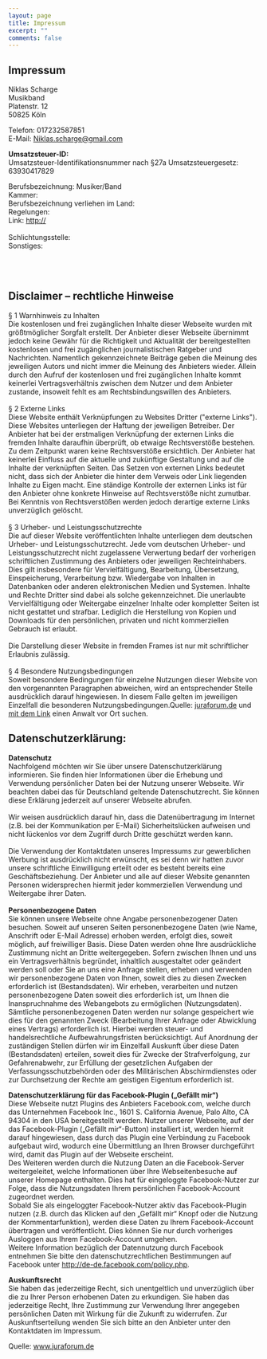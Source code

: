 ```yaml
---
layout: page
title: Impressum
excerpt: ""
comments: false
---
```


<h2>Impressum</h2>
<p>Niklas Scharge<br />
Musikband<br />Platenstr. 12<br />50825 Köln</p>
<p>Telefon: 017232587851<br />
E-Mail: <a href="mailto:Niklas.scharge@gmail.com">Niklas.scharge@gmail.com</a><br />
</p>
<p><strong>Umsatzsteuer-ID: </strong><br />Umsatzsteuer-Identifikationsnummer nach §27a Umsatzsteuergesetz:<br />63930417829</p>Berufsbezeichnung: Musiker/Band<br />Kammer: <br />Berufsbezeichnung verliehen im Land: <br />Regelungen: <br />Link: <a href="http://">http://</a><br /><br />Schlichtungsstelle: <br />Sonstiges: <br /><br /><br /><br />
<h2>Disclaimer – rechtliche Hinweise</h2>
§ 1 Warnhinweis zu Inhalten<br />
Die kostenlosen und frei zugänglichen Inhalte dieser Webseite wurden mit größtmöglicher Sorgfalt erstellt. Der Anbieter dieser Webseite übernimmt jedoch keine Gewähr für die Richtigkeit und Aktualität der bereitgestellten kostenlosen und frei zugänglichen journalistischen Ratgeber und Nachrichten. Namentlich gekennzeichnete Beiträge geben die Meinung des jeweiligen Autors und nicht immer die Meinung des Anbieters wieder. Allein durch den Aufruf der kostenlosen und frei zugänglichen Inhalte kommt keinerlei Vertragsverhältnis zwischen dem Nutzer und dem Anbieter zustande, insoweit fehlt es am Rechtsbindungswillen des Anbieters.<br />
<br />
§ 2 Externe Links<br />
Diese Website enthält Verknüpfungen zu Websites Dritter ("externe Links"). Diese Websites unterliegen der Haftung der jeweiligen Betreiber. Der Anbieter hat bei der erstmaligen Verknüpfung der externen Links die fremden Inhalte daraufhin überprüft, ob etwaige Rechtsverstöße bestehen. Zu dem Zeitpunkt waren keine Rechtsverstöße ersichtlich. Der Anbieter hat keinerlei Einfluss auf die aktuelle und zukünftige Gestaltung und auf die Inhalte der verknüpften Seiten. Das Setzen von externen Links bedeutet nicht, dass sich der Anbieter die hinter dem Verweis oder Link liegenden Inhalte zu Eigen macht. Eine ständige Kontrolle der externen Links ist für den Anbieter ohne konkrete Hinweise auf Rechtsverstöße nicht zumutbar. Bei Kenntnis von Rechtsverstößen werden jedoch derartige externe Links unverzüglich gelöscht.<br />
<br />
§ 3 Urheber- und Leistungsschutzrechte<br />
Die auf dieser Website veröffentlichten Inhalte unterliegen dem deutschen Urheber- und Leistungsschutzrecht. Jede vom deutschen Urheber- und Leistungsschutzrecht nicht zugelassene Verwertung bedarf der vorherigen schriftlichen Zustimmung des Anbieters oder jeweiligen Rechteinhabers. Dies gilt insbesondere für Vervielfältigung, Bearbeitung, Übersetzung, Einspeicherung, Verarbeitung bzw. Wiedergabe von Inhalten in Datenbanken oder anderen elektronischen Medien und Systemen. Inhalte und Rechte Dritter sind dabei als solche gekennzeichnet. Die unerlaubte Vervielfältigung oder Weitergabe einzelner Inhalte oder kompletter Seiten ist nicht gestattet und strafbar. Lediglich die Herstellung von Kopien und Downloads für den persönlichen, privaten und nicht kommerziellen Gebrauch ist erlaubt.<br />
<br />
Die Darstellung dieser Website in fremden Frames ist nur mit schriftlicher Erlaubnis zulässig.<br />
<br />
§ 4 Besondere Nutzungsbedingungen<br />
Soweit besondere Bedingungen für einzelne Nutzungen dieser Website von den vorgenannten Paragraphen abweichen, wird an entsprechender Stelle ausdrücklich darauf hingewiesen. In diesem Falle gelten im jeweiligen Einzelfall die besonderen Nutzungsbedingungen.Quelle: <a href="https://www.juraforum.de/impressum-generator/">juraforum.de</a> und <a href="https://www.juraforum.de/rechtsanwalt/anwalt-koeln/">mit dem Link</a> einen Anwalt vor Ort suchen.

<h2>Datenschutzerklärung:</h2>
<strong>Datenschutz</strong><br />Nachfolgend möchten wir Sie über unsere Datenschutzerklärung informieren. Sie finden hier Informationen über die Erhebung und Verwendung persönlicher Daten bei der Nutzung unserer Webseite. Wir beachten dabei das für Deutschland geltende Datenschutzrecht. Sie können diese Erklärung jederzeit auf unserer Webseite abrufen. 
<br /><br />
Wir weisen ausdrücklich darauf hin, dass die Datenübertragung im Internet (z.B. bei der Kommunikation per E-Mail) Sicherheitslücken aufweisen und nicht lückenlos vor dem Zugriff durch Dritte geschützt werden kann. 
<br /><br />
Die Verwendung der Kontaktdaten unseres Impressums zur gewerblichen Werbung ist ausdrücklich nicht erwünscht, es sei denn wir hatten zuvor unsere schriftliche Einwilligung erteilt oder es besteht bereits eine Geschäftsbeziehung. Der Anbieter und alle auf dieser Website genannten Personen widersprechen hiermit jeder kommerziellen Verwendung und Weitergabe ihrer Daten.
<br /><br />
<strong>Personenbezogene Daten</strong>
<br />
Sie können unsere Webseite ohne Angabe personenbezogener Daten besuchen. Soweit auf unseren Seiten personenbezogene Daten (wie Name, Anschrift oder E-Mail Adresse) erhoben werden, erfolgt dies, soweit möglich, auf freiwilliger Basis. Diese Daten werden ohne Ihre ausdrückliche Zustimmung nicht an Dritte weitergegeben. Sofern zwischen Ihnen und uns ein Vertragsverhältnis begründet, inhaltlich ausgestaltet oder geändert werden soll oder Sie an uns eine Anfrage stellen, erheben und verwenden wir personenbezogene Daten von Ihnen, soweit dies zu diesen Zwecken erforderlich ist (Bestandsdaten). Wir erheben, verarbeiten und nutzen personenbezogene Daten soweit dies erforderlich ist, um Ihnen die Inanspruchnahme des Webangebots zu ermöglichen (Nutzungsdaten). Sämtliche personenbezogenen Daten werden nur solange gespeichert wie dies für den genannten Zweck (Bearbeitung Ihrer Anfrage oder Abwicklung eines Vertrags) erforderlich ist. Hierbei werden steuer- und handelsrechtliche Aufbewahrungsfristen berücksichtigt. Auf Anordnung der zuständigen Stellen dürfen wir im Einzelfall Auskunft über diese Daten (Bestandsdaten) erteilen, soweit dies für Zwecke der Strafverfolgung, zur Gefahrenabwehr, zur Erfüllung der gesetzlichen Aufgaben der Verfassungsschutzbehörden oder des Militärischen Abschirmdienstes oder zur Durchsetzung der Rechte am geistigen Eigentum erforderlich ist.
<p><strong>Datenschutzerklärung für das Facebook-Plugin („Gefällt mir“)</strong><br />
Diese Webseite nutzt Plugins des Anbieters Facebook.com, welche durch das Unternehmen Facebook Inc., 1601 S. California Avenue, Palo Alto, CA 94304 in den USA bereitgestellt werden. Nutzer unserer Webseite, auf der das Facebook-Plugin („Gefällt mir“-Button) installiert ist, werden hiermit darauf hingewiesen, dass durch das Plugin eine Verbindung zu Facebook aufgebaut wird, wodurch eine Übermittlung an Ihren Browser durchgeführt wird, damit das Plugin auf der Webseite erscheint.<br />
Des Weiteren werden durch die Nutzung Daten an die Facebook-Server weitergeleitet, welche Informationen über Ihre Webseitenbesuche auf unserer Homepage enthalten. Dies hat für eingeloggte Facebook-Nutzer zur Folge, dass die Nutzungsdaten Ihrem persönlichen Facebook-Account zugeordnet werden. <br />
Sobald Sie als eingeloggter Facebook-Nutzer aktiv das Facebook-Plugin nutzen (z.B. durch das Klicken auf den „Gefällt mir“ Knopf oder die Nutzung der Kommentarfunktion), werden diese Daten zu Ihrem Facebook-Account übertragen und veröffentlicht. Dies können Sie nur durch vorheriges Ausloggen aus Ihrem Facebook-Account umgehen. <br />
Weitere Information bezüglich der Datennutzung durch Facebook entnehmen Sie bitte den datenschutzrechtlichen Bestimmungen auf Facebook unter <a href="http://de-de.facebook.com/policy.php" rel="nofollow">http://de-de.facebook.com/policy.php</a>.</p><p><strong>Auskunftsrecht</strong><br />Sie haben das jederzeitige Recht, sich unentgeltlich und unverzüglich über die zu Ihrer Person erhobenen Daten zu erkundigen. Sie haben das jederzeitige Recht, Ihre Zustimmung zur Verwendung Ihrer angegeben persönlichen Daten mit Wirkung für die Zukunft zu widerrufen. Zur Auskunftserteilung wenden Sie sich bitte an den Anbieter unter den Kontaktdaten im Impressum.</p><p>Quelle: <a href="https://www.juraforum.de">www.juraforum.de</a></p>
